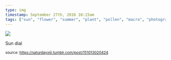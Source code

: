 ```yaml
---
type: img
timestamp: September 27th, 2016 10:15am
tags: ["sun", "flower", "summer", "plant", "pollen", "macro", "photography"]
---
```

<img src="https://saturdayxiii.github.io/media/151013020424.jpg"/>
                                                                                          
Sun dial
 
                                    
                
                
                
                
                                
<small>source: https://saturdayxiii.tumblr.com/post/151013020424</small>